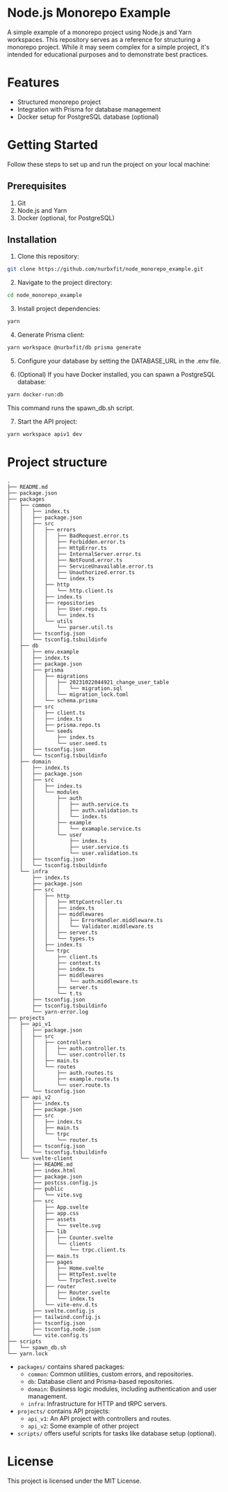 # Node.js Monorepo Example

A simple example of a monorepo project using Node.js and Yarn workspaces. This repository serves as a reference for structuring a monorepo project. While it may seem complex for a simple project, it's intended for educational purposes and to demonstrate best practices.

# Features

- Structured monorepo project
- Integration with Prisma for database management
- Docker setup for PostgreSQL database (optional)

# Getting Started

Follow these steps to set up and run the project on your local machine:

## Prerequisites

1. Git
2. Node.js and Yarn
3. Docker (optional, for PostgreSQL)

## Installation

1. Clone this repository:

```bash
git clone https://github.com/nurbxfit/node_monorepo_example.git
```

2. Navigate to the project directory:

```bash
cd node_monorepo_example
```

3. Install project dependencies:

```bash
yarn
```

4. Generate Prisma client:

```bash
yarn workspace @nurbxfit/db prisma generate
```

5. Configure your database by setting the DATABASE_URL in the .env file.

6. (Optional) If you have Docker installed, you can spawn a PostgreSQL database:

```bash
yarn docker-run:db
```

This command runs the spawn_db.sh script.

7. Start the API project:

```bash
yarn workspace apiv1 dev
```

# Project structure

```
.
├── README.md
├── package.json
├── packages
│   ├── common
│   │   ├── index.ts
│   │   ├── package.json
│   │   ├── src
│   │   │   ├── errors
│   │   │   │   ├── BadRequest.error.ts
│   │   │   │   ├── Forbidden.error.ts
│   │   │   │   ├── HttpError.ts
│   │   │   │   ├── InternalServer.error.ts
│   │   │   │   ├── NotFound.error.ts
│   │   │   │   ├── ServiceUnavailable.error.ts
│   │   │   │   ├── Unauthorized.error.ts
│   │   │   │   └── index.ts
│   │   │   ├── http
│   │   │   │   └── http.client.ts
│   │   │   ├── index.ts
│   │   │   ├── repositories
│   │   │   │   ├── User.repo.ts
│   │   │   │   └── index.ts
│   │   │   └── utils
│   │   │       └── parser.util.ts
│   │   ├── tsconfig.json
│   │   └── tsconfig.tsbuildinfo
│   ├── db
│   │   ├── env.example
│   │   ├── index.ts
│   │   ├── package.json
│   │   ├── prisma
│   │   │   ├── migrations
│   │   │   │   ├── 20231022044921_change_user_table
│   │   │   │   │   └── migration.sql
│   │   │   │   └── migration_lock.toml
│   │   │   └── schema.prisma
│   │   ├── src
│   │   │   ├── client.ts
│   │   │   ├── index.ts
│   │   │   ├── prisma.repo.ts
│   │   │   └── seeds
│   │   │       ├── index.ts
│   │   │       └── user.seed.ts
│   │   ├── tsconfig.json
│   │   └── tsconfig.tsbuildinfo
│   ├── domain
│   │   ├── index.ts
│   │   ├── package.json
│   │   ├── src
│   │   │   ├── index.ts
│   │   │   └── modules
│   │   │       ├── auth
│   │   │       │   ├── auth.service.ts
│   │   │       │   ├── auth.validation.ts
│   │   │       │   └── index.ts
│   │   │       ├── example
│   │   │       │   └── examaple.service.ts
│   │   │       └── user
│   │   │           ├── index.ts
│   │   │           ├── user.service.ts
│   │   │           └── user.validation.ts
│   │   ├── tsconfig.json
│   │   └── tsconfig.tsbuildinfo
│   └── infra
│       ├── index.ts
│       ├── package.json
│       ├── src
│       │   ├── http
│       │   │   ├── HttpController.ts
│       │   │   ├── index.ts
│       │   │   ├── middlewares
│       │   │   │   ├── ErrorHandler.middleware.ts
│       │   │   │   └── Validator.middleware.ts
│       │   │   ├── server.ts
│       │   │   └── types.ts
│       │   ├── index.ts
│       │   └── trpc
│       │       ├── client.ts
│       │       ├── context.ts
│       │       ├── index.ts
│       │       ├── middlewares
│       │       │   └── auth.middleware.ts
│       │       ├── server.ts
│       │       └── t.ts
│       ├── tsconfig.json
│       ├── tsconfig.tsbuildinfo
│       └── yarn-error.log
├── projects
│   ├── api_v1
│   │   ├── package.json
│   │   ├── src
│   │   │   ├── controllers
│   │   │   │   ├── auth.controller.ts
│   │   │   │   └── user.controller.ts
│   │   │   ├── main.ts
│   │   │   └── routes
│   │   │       ├── auth.routes.ts
│   │   │       ├── example.route.ts
│   │   │       └── user.route.ts
│   │   └── tsconfig.json
│   ├── api_v2
│   │   ├── index.ts
│   │   ├── package.json
│   │   ├── src
│   │   │   ├── index.ts
│   │   │   ├── main.ts
│   │   │   └── trpc
│   │   │       └── router.ts
│   │   ├── tsconfig.json
│   │   └── tsconfig.tsbuildinfo
│   └── svelte-client
│       ├── README.md
│       ├── index.html
│       ├── package.json
│       ├── postcss.config.js
│       ├── public
│       │   └── vite.svg
│       ├── src
│       │   ├── App.svelte
│       │   ├── app.css
│       │   ├── assets
│       │   │   └── svelte.svg
│       │   ├── lib
│       │   │   ├── Counter.svelte
│       │   │   └── clients
│       │   │       └── trpc.client.ts
│       │   ├── main.ts
│       │   ├── pages
│       │   │   ├── Home.svelte
│       │   │   ├── HttpTest.svelte
│       │   │   └── TrpcTest.svelte
│       │   ├── router
│       │   │   ├── Router.svelte
│       │   │   └── index.ts
│       │   └── vite-env.d.ts
│       ├── svelte.config.js
│       ├── tailwind.config.js
│       ├── tsconfig.json
│       ├── tsconfig.node.json
│       └── vite.config.ts
├── scripts
│   └── spawn_db.sh
└── yarn.lock
```

- `packages/` contains shared packages:
  - `common`: Common utilities, custom errors, and repositories.
  - `db`: Database client and Prisma-based repositories.
  - `domain`: Business logic modules, including authentication and user management.
  - `infra`: Infrastructure for HTTP and tRPC servers.
- `projects/` contains API projects:
  - `api_v1`: An API project with controllers and routes.
  - `api_v2`: Some example of other project
- `scripts/` offers useful scripts for tasks like database setup (optional).

# License

This project is licensed under the MIT License.
